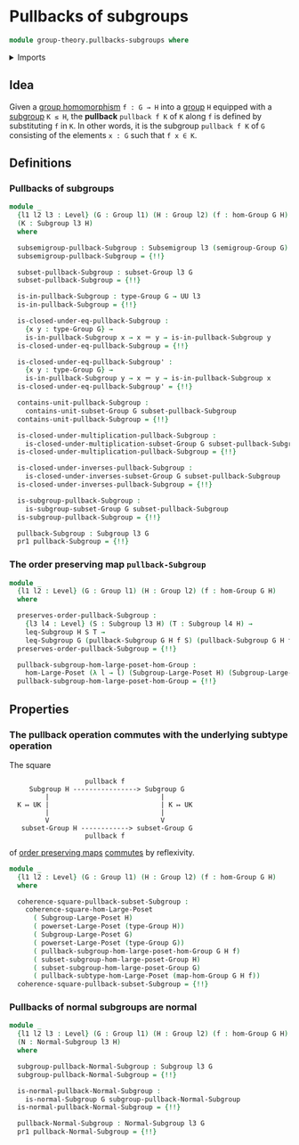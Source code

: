 # Pullbacks of subgroups

```agda
module group-theory.pullbacks-subgroups where
```

<details><summary>Imports</summary>

```agda
open import foundation.dependent-pair-types
open import foundation.identity-types
open import foundation.powersets
open import foundation.pullbacks-subtypes
open import foundation.universe-levels

open import group-theory.conjugation
open import group-theory.groups
open import group-theory.homomorphisms-groups
open import group-theory.normal-subgroups
open import group-theory.pullbacks-subsemigroups
open import group-theory.subgroups
open import group-theory.subsemigroups
open import group-theory.subsets-groups

open import order-theory.commuting-squares-of-order-preserving-maps-large-posets
open import order-theory.order-preserving-maps-large-posets
open import order-theory.order-preserving-maps-large-preorders
open import order-theory.similarity-of-order-preserving-maps-large-posets
```

</details>

## Idea

Given a [group homomorphism](group-theory.homomorphisms-groups.md) `f : G → H`
into a [group](group-theory.groups.md) `H` equipped with a
[subgroup](group-theory.subgroups.md) `K ≤ H`, the **pullback** `pullback f K`
of `K` along `f` is defined by substituting `f` in `K`. In other words, it is
the subgroup `pullback f K` of `G` consisting of the elements `x : G` such that
`f x ∈ K`.

## Definitions

### Pullbacks of subgroups

```agda
module _
  {l1 l2 l3 : Level} (G : Group l1) (H : Group l2) (f : hom-Group G H)
  (K : Subgroup l3 H)
  where

  subsemigroup-pullback-Subgroup : Subsemigroup l3 (semigroup-Group G)
  subsemigroup-pullback-Subgroup = {!!}

  subset-pullback-Subgroup : subset-Group l3 G
  subset-pullback-Subgroup = {!!}

  is-in-pullback-Subgroup : type-Group G → UU l3
  is-in-pullback-Subgroup = {!!}

  is-closed-under-eq-pullback-Subgroup :
    {x y : type-Group G} →
    is-in-pullback-Subgroup x → x ＝ y → is-in-pullback-Subgroup y
  is-closed-under-eq-pullback-Subgroup = {!!}

  is-closed-under-eq-pullback-Subgroup' :
    {x y : type-Group G} →
    is-in-pullback-Subgroup y → x ＝ y → is-in-pullback-Subgroup x
  is-closed-under-eq-pullback-Subgroup' = {!!}

  contains-unit-pullback-Subgroup :
    contains-unit-subset-Group G subset-pullback-Subgroup
  contains-unit-pullback-Subgroup = {!!}

  is-closed-under-multiplication-pullback-Subgroup :
    is-closed-under-multiplication-subset-Group G subset-pullback-Subgroup
  is-closed-under-multiplication-pullback-Subgroup = {!!}

  is-closed-under-inverses-pullback-Subgroup :
    is-closed-under-inverses-subset-Group G subset-pullback-Subgroup
  is-closed-under-inverses-pullback-Subgroup = {!!}

  is-subgroup-pullback-Subgroup :
    is-subgroup-subset-Group G subset-pullback-Subgroup
  is-subgroup-pullback-Subgroup = {!!}

  pullback-Subgroup : Subgroup l3 G
  pr1 pullback-Subgroup = {!!}
```

### The order preserving map `pullback-Subgroup`

```agda
module _
  {l1 l2 : Level} (G : Group l1) (H : Group l2) (f : hom-Group G H)
  where

  preserves-order-pullback-Subgroup :
    {l3 l4 : Level} (S : Subgroup l3 H) (T : Subgroup l4 H) →
    leq-Subgroup H S T →
    leq-Subgroup G (pullback-Subgroup G H f S) (pullback-Subgroup G H f T)
  preserves-order-pullback-Subgroup = {!!}

  pullback-subgroup-hom-large-poset-hom-Group :
    hom-Large-Poset (λ l → l) (Subgroup-Large-Poset H) (Subgroup-Large-Poset G)
  pullback-subgroup-hom-large-poset-hom-Group = {!!}
```

## Properties

### The pullback operation commutes with the underlying subtype operation

The square

```text
                   pullback f
     Subgroup H ----------------> Subgroup G
         |                            |
  K ↦ UK |                            | K ↦ UK
         |                            |
         V                            V
   subset-Group H ------------> subset-Group G
                   pullback f
```

of [order preserving maps](order-theory.order-preserving-maps-large-posets.md)
[commutes](order-theory.commuting-squares-of-order-preserving-maps-large-posets.md)
by reflexivity.

```agda
module _
  {l1 l2 : Level} (G : Group l1) (H : Group l2) (f : hom-Group G H)
  where

  coherence-square-pullback-subset-Subgroup :
    coherence-square-hom-Large-Poset
      ( Subgroup-Large-Poset H)
      ( powerset-Large-Poset (type-Group H))
      ( Subgroup-Large-Poset G)
      ( powerset-Large-Poset (type-Group G))
      ( pullback-subgroup-hom-large-poset-hom-Group G H f)
      ( subset-subgroup-hom-large-poset-Group H)
      ( subset-subgroup-hom-large-poset-Group G)
      ( pullback-subtype-hom-Large-Poset (map-hom-Group G H f))
  coherence-square-pullback-subset-Subgroup = {!!}
```

### Pullbacks of normal subgroups are normal

```agda
module _
  {l1 l2 l3 : Level} (G : Group l1) (H : Group l2) (f : hom-Group G H)
  (N : Normal-Subgroup l3 H)
  where

  subgroup-pullback-Normal-Subgroup : Subgroup l3 G
  subgroup-pullback-Normal-Subgroup = {!!}

  is-normal-pullback-Normal-Subgroup :
    is-normal-Subgroup G subgroup-pullback-Normal-Subgroup
  is-normal-pullback-Normal-Subgroup = {!!}

  pullback-Normal-Subgroup : Normal-Subgroup l3 G
  pr1 pullback-Normal-Subgroup = {!!}
```
